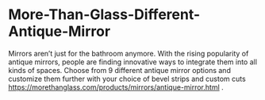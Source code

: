 # More-Than-Glass-Different-Antique-Mirror
Mirrors aren’t just for the bathroom anymore. With the rising popularity of antique mirrors, people are finding innovative ways to integrate them into all kinds of spaces. Choose from 9 different antique mirror options and customize them further with your choice of bevel strips and custom cuts https://morethanglass.com/products/mirrors/antique-mirror.html .
